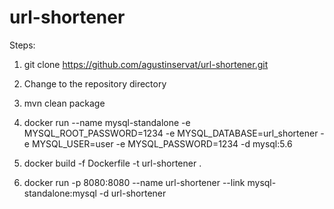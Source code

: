 # url-shortener

Steps:

1) git clone https://github.com/agustinservat/url-shortener.git

2) Change to the repository directory

3) mvn clean package

4) docker run --name mysql-standalone -e MYSQL_ROOT_PASSWORD=1234 -e MYSQL_DATABASE=url_shortener -e MYSQL_USER=user -e MYSQL_PASSWORD=1234 -d mysql:5.6

5) docker build -f Dockerfile -t url-shortener .

6) docker run -p 8080:8080 --name url-shortener --link mysql-standalone:mysql -d url-shortener
